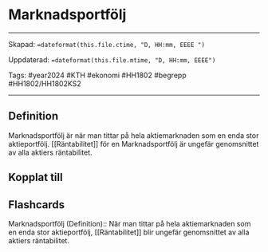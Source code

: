 # Marknadsportfölj

---

Skapad: `=dateformat(this.file.ctime, "D, HH:mm, EEEE ")`

Uppdaterad: `=dateformat(this.file.mtime, "D, HH:mm, EEEE")`

Tags: #year2024 #KTH #ekonomi #HH1802 #begrepp #HH1802/HH1802KS2

---

## Definition

Marknadsportfölj är när man tittar på hela aktiemarknaden som en enda stor aktieportfölj. [[Räntabilitet]] för en Marknadsportfölj är ungefär genomsnittet av alla aktiers räntabilitet.

## Kopplat till

## Flashcards

Marknadsportfölj (Definition):: När man tittar på hela aktiemarknaden som en enda stor aktieportfölj, [[Räntabilitet]] blir ungefär genomsnittet av alla aktiers räntabilitet.
